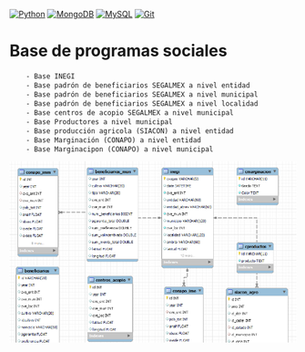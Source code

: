 <a href="https://www.python.org/" title="Python"><img src="https://github.com/get-icon/geticon/raw/master/icons/python.svg" alt="Python" width="25px" height="25px"></a>
<a href="https://www.mongodb.org/" title="MongoDB"><img src="https://github.com/get-icon/geticon/raw/master/icons/mongodb-icon.svg" alt="MongoDB" width="25px" height="25px"></a>
<a href="https://dev.mysql.com/" title="MySQL"><img src="https://github.com/get-icon/geticon/raw/master/icons/mysql.svg" alt="MySQL" width="25px" height="25px"></a>
<a href="https://git-scm.com/" title="Git"><img src="https://github.com/get-icon/geticon/raw/master/icons/git-icon.svg" alt="Git" width="25px" height="25px"></a>

# Base de programas sociales



        - Base INEGI 
        - Base padrón de beneficiarios SEGALMEX a nivel entidad
        - Base padrón de beneficiarios SEGALMEX a nivel municipal
        - Base padrón de beneficiarios SEGALMEX a nivel localidad
        - Base centros de acopio SEGALMEX a nivel municipal
        - Base Productores a nivel municipal
        - Base producción agricola (SIACON) a nivel entidad
        - Base Marginación (CONAPO) a nivel entidad
        - Base Marginacipon (CONAPO) a nivel municipal



![Alt text](relationship.png "MySQL")
